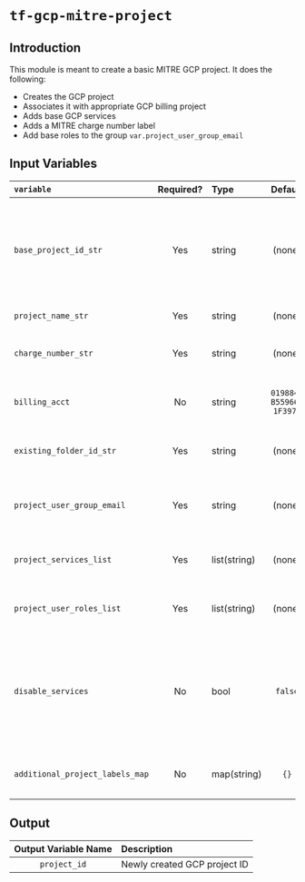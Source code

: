 # `tf-gcp-mitre-project`

## Introduction

This module is meant to create a basic MITRE GCP project. It does the following:

* Creates the GCP project
* Associates it with appropriate GCP billing project
* Adds base GCP services
* Adds a MITRE charge number label
* Add base roles to the group `var.project_user_group_email`

## Input Variables

| `variable`                  |Required?| Type         | Default                | Description                          |
|:----------------------------|:-------:|:-------------|:----------------------:|:-------------------------------------|
| `base_project_id_str`       | Yes     | string       | (none)                 | Base GCP project ID. A random five character string will be appended to the string. Max length 23 characters|
| `project_name_str`          | Yes     | string       | (none)                 | Full name for the project|
| `charge_number_str`         | Yes     | string       | (none)                 | MITRE charge number associated with this project|
| `billing_acct`              | No      | string       | `019884-B55966-1F3971` | GCP billing account to associate with this project|
| `existing_folder_id_str`    | Yes     | string       | (none)                 | GCP folder ID to put the project into. ex: 111111111111|
| `project_user_group_email`  | Yes     | string       | (none)                 | Email address of the Google group that contains the project's users|
| `project_services_list`     | Yes     | list(string) | (none)                 | A list of GCP services turned on for the project|
| `project_user_roles_list`   | Yes     | list(string) | (none)                 | A list of roles that are assigned to project users|
| `disable_services`          | No      | bool         | `false`                | Whether or not to disable services during `destroy`. Remember when disabling GCP services, all resources in that service get deleted |
| `additional_project_labels_map`| No   | map(string)  | `{}`                   | A map of labels to add to the project's metadata |

## Output

| Output Variable Name | Description                                      |
|:--------------------:|:-------------------------------------------------|
| `project_id`         | Newly created GCP project ID                     | 